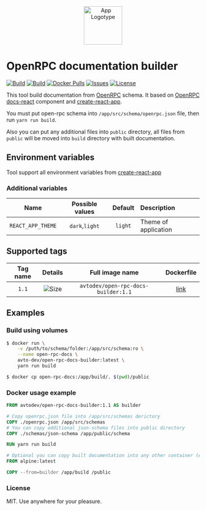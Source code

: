 <div align="center">
  <img src="https://habrastorage.org/webt/bl/zs/iw/blzsiwdibuwuxbrz4sfx2av0pew.png" alt="App Logotype" width="100" />
</div>

# OpenRPC documentation builder

[![Build][badge_automated]][link_hub]
[![Build][badge_build]][link_hub]
[![Docker Pulls][badge_pulls]][link_hub]
[![Issues][badge_issues]][link_issues]
[![License][badge_license]][link_license]

This tool build documentation from [OpenRPC] schema. It based on [OpenRPC docs-react][openrpc-docs-react] component and [create-react-app].

You must put open-rpc schema into `/app/src/schema/openrpc.json` file, then run `yarn run build`.  

Also you can put any additional files into `public` directory, all files from `public` will be moved into `build` directory with built documentation.

## Environment variables

Tool support all environment variables from [create-react-app]

### Additional variables

Name | Possible values | Default | Description
:---:|:---:|:---:|:---
`REACT_APP_THEME` | `dark`,`light` | `light` | Theme of application

## Supported tags

Tag name | Details                  | Full image name                     | Dockerfile
:------: | :----------------------: | :---------------------------------: | :--------------------:
`1.1`    | ![Size][badge_size_1_1]  | `avtodev/open-rpc-docs-builder:1.1` | [link][dockerfile_1_1]

[badge_size_1_1]:https://images.microbadger.com/badges/image/avtodev/open-rpc-docs-builder:1.1.svg
[dockerfile_1_1]:https://github.com/avto-dev/open-rpc-docs-builder-docker/blob/image-1.1/Dockerfile

## Examples

### Build using volumes

```bash
$ docker run \
    -v /puth/to/schema/folder:/app/src/schema:ro \
    --name open-rpc-docs \
    avto-dev/open-rpc-docs-builder:latest \
    yarn run build

$ docker cp open-rpc-docs:/app/build/. $(pwd)/public
```

### Docker usage example

```dockerfile
FROM avtodev/open-rpc-docs-builder:1.1 AS builder

# Copy openrpc.json file into /app/src/schemas derictory
COPY ./openrpc.json /app/src/schemas
# You can copy additional json-schema files into public directory
COPY ./schemas/json-schema /app/public/schema

RUN yarn run build

# Optional you can copy built documentation into any other container (e.g nginx)
FROM alpine:latest

COPY --from=builder /app/build /public
```

### License

MIT. Use anywhere for your pleasure.

[OpenRPC]:https://spec.open-rpc.org/
[openrpc-docs-react]:https://github.com/open-rpc/docs-react
[create-react-app]:https://github.com/facebook/create-react-app
[badge_automated]:https://img.shields.io/docker/cloud/automated/avtodev/open-rpc-docs-builder.svg?style=flat-square&maxAge=30
[badge_pulls]:https://img.shields.io/docker/pulls/avtodev/open-rpc-docs-builder.svg?style=flat-square&maxAge=30
[badge_issues]:https://img.shields.io/github/issues/avto-dev/open-rpc-docs-builder-docker.svg?style=flat-square&maxAge=30
[badge_build]:https://img.shields.io/docker/cloud/build/avtodev/open-rpc-docs-builder.svg?style=flat-square&maxAge=30
[badge_license]:https://img.shields.io/github/license/avto-dev/open-rpc-docs-builder-docker.svg?style=flat-square&maxAge=30
[link_hub]:https://hub.docker.com/r/avtodev/open-rpc-docs-builder-docker/
[link_license]:https://github.com/avtodev/open-rpc-docs-builder-docker/blob/master/LICENSE
[link_issues]:https://github.com/avtodev/open-rpc-docs-builder-docker/issues
